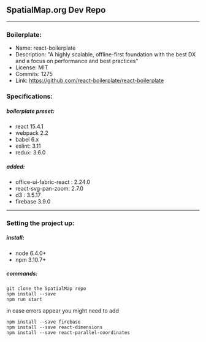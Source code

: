 ## SpatialMap.org Dev Repo

---

### Boilerplate:

- Name: react-boilerplate
- Description: "A highly scalable, offline-first foundation with the best DX and a focus on performance and best practices"
- License: MIT
- Commits: 1275
- Link: https://github.com/react-boilerplate/react-boilerplate

### Specifications:

##### boilerplate preset:
- react 15.4.1
- webpack 2.2
- babel 6.x
- eslint: 3.11
- redux: 3.6.0

##### added:
- office-ui-fabric-react : 2.24.0
- react-svg-pan-zoom: 2.7.0
- d3 : 3.5.17
- firebase 3.9.0

---

### Setting the project up:

##### install:
- node 6.4.0+
- npm 3.10.7+

##### commands:
```
git clone the SpatialMap repo
npm install --save
npm run start
```

in case errors appear you might need to add

```
npm install --save firebase
npm install --save react-dimensions
npm install --save react-parallel-coordinates
```
